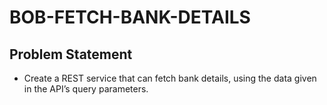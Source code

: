 # BOB-FETCH-BANK-DETAILS

## Problem Statement
- Create a REST service that can fetch bank details, using the data given in the API’s query parameters.
